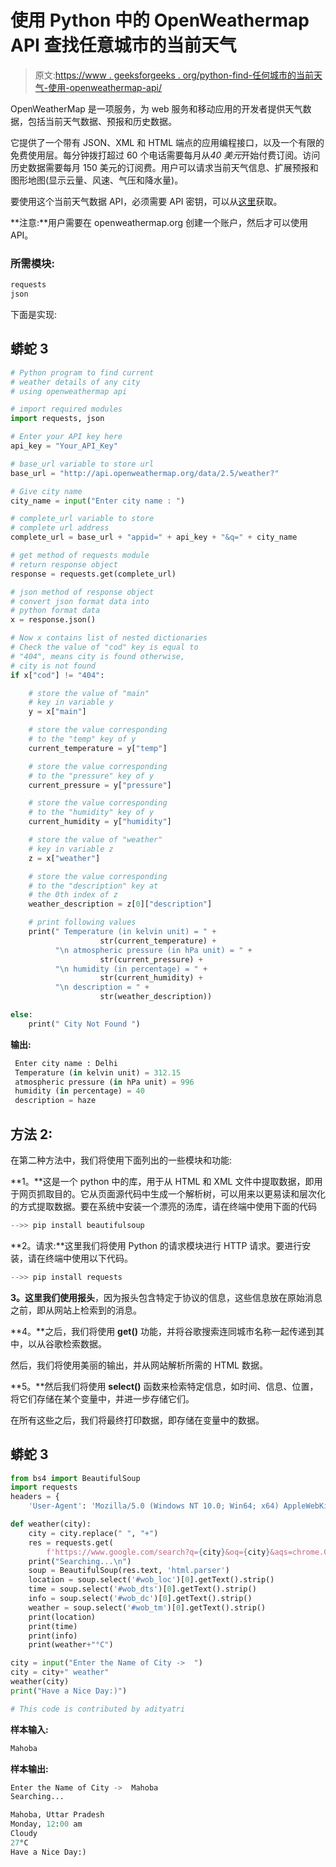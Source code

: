 # 使用 Python 中的 OpenWeathermap API 查找任意城市的当前天气

> 原文:[https://www . geeksforgeeks . org/python-find-任何城市的当前天气-使用-openweathermap-api/](https://www.geeksforgeeks.org/python-find-current-weather-of-any-city-using-openweathermap-api/)

OpenWeatherMap 是一项服务，为 web 服务和移动应用的开发者提供天气数据，包括当前天气数据、预报和历史数据。

它提供了一个带有 JSON、XML 和 HTML 端点的应用编程接口，以及一个有限的免费使用层。每分钟拨打超过 60 个电话需要每月从*40 美元*开始付费订阅。访问历史数据需要每月 150 美元的订阅费。用户可以请求当前天气信息、扩展预报和图形地图(显示云量、风速、气压和降水量)。

要使用这个当前天气数据 API，必须需要 API 密钥，可以从[这里](https://openweathermap.org/api)获取。

**注意:**用户需要在 openweathermap.org 创建一个账户，然后才可以使用 API。

### **所需模块:**

```py
requests
json
```

下面是实现:

## 蟒蛇 3

```py
# Python program to find current
# weather details of any city
# using openweathermap api

# import required modules
import requests, json

# Enter your API key here
api_key = "Your_API_Key"

# base_url variable to store url
base_url = "http://api.openweathermap.org/data/2.5/weather?"

# Give city name
city_name = input("Enter city name : ")

# complete_url variable to store
# complete url address
complete_url = base_url + "appid=" + api_key + "&q=" + city_name

# get method of requests module
# return response object
response = requests.get(complete_url)

# json method of response object
# convert json format data into
# python format data
x = response.json()

# Now x contains list of nested dictionaries
# Check the value of "cod" key is equal to
# "404", means city is found otherwise,
# city is not found
if x["cod"] != "404":

    # store the value of "main"
    # key in variable y
    y = x["main"]

    # store the value corresponding
    # to the "temp" key of y
    current_temperature = y["temp"]

    # store the value corresponding
    # to the "pressure" key of y
    current_pressure = y["pressure"]

    # store the value corresponding
    # to the "humidity" key of y
    current_humidity = y["humidity"]

    # store the value of "weather"
    # key in variable z
    z = x["weather"]

    # store the value corresponding
    # to the "description" key at
    # the 0th index of z
    weather_description = z[0]["description"]

    # print following values
    print(" Temperature (in kelvin unit) = " +
                    str(current_temperature) +
          "\n atmospheric pressure (in hPa unit) = " +
                    str(current_pressure) +
          "\n humidity (in percentage) = " +
                    str(current_humidity) +
          "\n description = " +
                    str(weather_description))

else:
    print(" City Not Found ")
```

**输出:**

```py
 Enter city name : Delhi
 Temperature (in kelvin unit) = 312.15
 atmospheric pressure (in hPa unit) = 996
 humidity (in percentage) = 40
 description = haze
```

## **方法 2:**

在第二种方法中，我们将使用下面列出的一些模块和功能:

**1。**这是一个 python 中的库，用于从 HTML 和 XML 文件中提取数据，即用于网页抓取目的。它从页面源代码中生成一个解析树，可以用来以更易读和层次化的方式提取数据。要在系统中安装一个漂亮的汤库，请在终端中使用下面的代码

```py
-->> pip install beautifulsoup
```

**2。请求:**这里我们将使用 Python 的请求模块进行 HTTP 请求。要进行安装，请在终端中使用以下代码。

```py
-->> pip install requests
```

**3。**这里我们使用**报头**，因为报头包含特定于协议的信息，这些信息放在原始消息之前，即从网站上检索到的消息。

**4。**之后，我们将使用 **get()** 功能，并将谷歌搜索连同城市名称一起传递到其中，以从谷歌检索数据。

然后，我们将使用美丽的输出，并从网站解析所需的 HTML 数据。

**5。**然后我们将使用 **select()** 函数来检索特定信息，如时间、信息、位置，将它们存储在某个变量中，并进一步存储它们。

在所有这些之后，我们将最终打印数据，即存储在变量中的数据。

## 蟒蛇 3

```py
from bs4 import BeautifulSoup
import requests
headers = {
    'User-Agent': 'Mozilla/5.0 (Windows NT 10.0; Win64; x64) AppleWebKit/537.36 (KHTML, like Gecko) Chrome/58.0.3029.110 Safari/537.3'}

def weather(city):
    city = city.replace(" ", "+")
    res = requests.get(
        f'https://www.google.com/search?q={city}&oq={city}&aqs=chrome.0.35i39l2j0l4j46j69i60.6128j1j7&sourceid=chrome&ie=UTF-8', headers=headers)
    print("Searching...\n")
    soup = BeautifulSoup(res.text, 'html.parser')
    location = soup.select('#wob_loc')[0].getText().strip()
    time = soup.select('#wob_dts')[0].getText().strip()
    info = soup.select('#wob_dc')[0].getText().strip()
    weather = soup.select('#wob_tm')[0].getText().strip()
    print(location)
    print(time)
    print(info)
    print(weather+"°C")

city = input("Enter the Name of City ->  ")
city = city+" weather"
weather(city)
print("Have a Nice Day:)")

# This code is contributed by adityatri
```

**样本输入:**

```py
Mahoba
```

**样本输出:**

```py
Enter the Name of City ->  Mahoba
Searching...

Mahoba, Uttar Pradesh
Monday, 12:00 am
Cloudy
27°C
Have a Nice Day:)
```